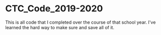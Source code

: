 # CTC_Code_2019-2020
This is all code that I completed over the course of that school year. I've learned the hard way to make sure and save all of it. 
